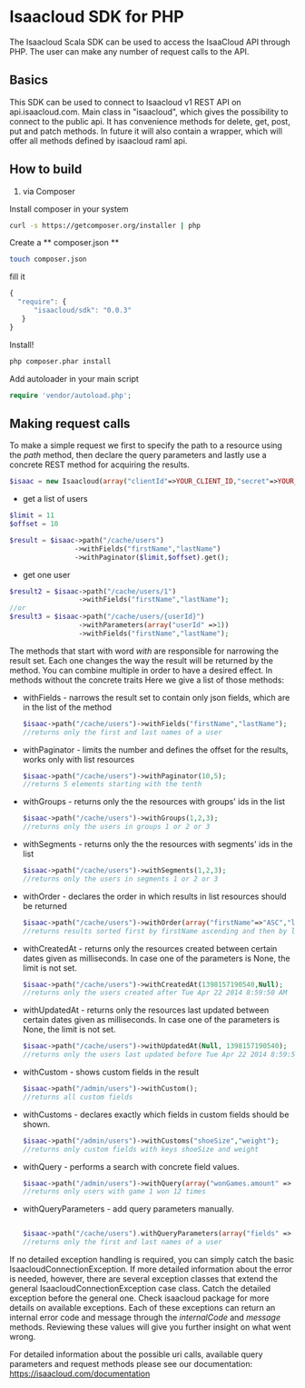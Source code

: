 # Isaacloud SDK for PHP

The Isaacloud Scala SDK can be used to access the IsaaCloud API through PHP. The user can make any number of request calls to the API.

## Basics

This SDK can be used to connect to Isaacloud v1 REST API on api.isaacloud.com.
Main class in "isaacloud", which gives the possibility to connect to the public api. It has convenience methods for delete, get, post, put and patch methods. In future it will also contain a wrapper, which will offer all methods defined by isaacloud raml api.

## How to build
1. via Composer 

Install composer in your system

```bash
curl -s https://getcomposer.org/installer | php
```    
Create a ** composer.json ** 

```bash
touch composer.json
```    
fill it

```javascript
{
  "require": {
      "isaacloud/sdk": "0.0.3"
   }
}
```

Install!

```bash
php composer.phar install
```
    
Add autoloader in your main script
```php
require 'vendor/autoload.php';
```

## Making request calls

To make a simple request we first to specify the path to a resource using the *path* method, then declare the query parameters and lastly use a concrete REST method for acquiring the results.

```php
$isaac = new Isaacloud(array("clientId"=>YOUR_CLIENT_ID,"secret"=>YOUR_SECRET))
```

* get a list of users

```php
$limit = 11
$offset = 10

$result = $isaac->path("/cache/users")
                ->withFields("firstName","lastName")
                ->withPaginator($limit,$offset).get();
```
* get one user

```php
$result2 = $isaac->path("/cache/users/1")
                 ->withFields("firstName","lastName");
//or
$result3 = $isaac->path("/cache/users/{userId}")
                 ->withParameters(array("userId" =>1))
                 ->withFields("firstName","lastName");
```


The methods that start with word *with* are responsible for narrowing the result set. Each one changes the way the result will be returned by the method. You can combine multiple in order to have a desired effect.
In methods without the concrete traits Here we give a list of those methods:

* withFields - narrows the result set to contain only json fields, which are in the list of the method

    ```php
    $isaac->path("/cache/users")->withFields("firstName","lastName");  
    //returns only the first and last names of a user
    ```

* withPaginator - limits the number and defines the offset for the results, works only with list resources

    ```php
    $isaac->path("/cache/users")->withPaginator(10,5);  
    //returns 5 elements starting with the tenth
    ```

* withGroups - returns only the the resources with groups' ids in the list

    ```php
    $isaac->path("/cache/users")->withGroups(1,2,3);  
    //returns only the users in groups 1 or 2 or 3
    ```

* withSegments - returns only the the resources with segments' ids in the list

    ```php
    $isaac->path("/cache/users")->withSegments(1,2,3);  
    //returns only the users in segments 1 or 2 or 3
    ```

* withOrder - declares the order in which results in list resources should be returned

    ```php
    $isaac->path("/cache/users")->withOrder(array("firstName"=>"ASC","lastName"=>"DESC"));  
    //returns results sorted first by firstName ascending and then by lastName descending
    ```

* withCreatedAt - returns only the resources created between certain dates given as milliseconds. In case one of the parameters is None, the limit is not set.

    ```php
    $isaac->path("/cache/users")->withCreatedAt(1398157190540,Null);  
    //returns only the users created after Tue Apr 22 2014 8:59:50 AM
    ```

* withUpdatedAt - returns only the resources last updated between certain dates given as milliseconds. In case one of the parameters is None, the limit is not set.

    ```php
    $isaac->path("/cache/users")->withUpdatedAt(Null, 1398157190540);  
    //returns only the users last updated before Tue Apr 22 2014 8:59:50 AM
    ```

* withCustom - shows custom fields in the result

    ```php
    $isaac->path("/admin/users")->withCustom();  
    //returns all custom fields
    ```

* withCustoms - declares exactly which fields in custom fields should be shown.

    ```php
    $isaac->path("/admin/users")->withCustoms("shoeSize","weight");  
    //returns only custom fields with keys shoeSize and weight
    ```

* withQuery - performs a search with concrete field values.
    ```php
    $isaac->path("/admin/users")->withQuery(array("wonGames.amount" => 12, "wonGames.game" => 1));  
    //returns only users with game 1 won 12 times
     ```

* withQueryParameters - add query parameters manually.
    ```php
    
    $isaac->path("/cache/users").withQueryParameters(array("fields" => array("firstName","lastName"))  
    //returns only the first and last names of a user
     ```



If no detailed exception handling is required, you can simply catch the basic IsaacloudConnectionException. If more detailed information about the error is needed, however, there are several exception classes that extend the general IsaacloudConnectionException case class. Catch the detailed exception before the general one. Check isaacloud package for more details on available exceptions. Each of these exceptions can return an internal error code and message through the *internalCode* and *message* methods. Reviewing these values will give you further insight on what went wrong.

For detailed information about the possible uri calls, available query parameters and request methods please see our documentation:
https://isaacloud.com/documentation
